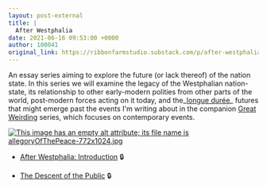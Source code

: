 ```yaml
---
layout: post-external
title: |
  After Westphalia
date: 2021-06-16 09:53:00 +0000
author: 100041
original_link: https://ribbonfarmstudio.substack.com/p/after-westphalia
---
```


An essay series aiming to explore the future (or lack thereof) of the nation state. In this series we will examine the legacy of the Westphalian nation-state, its relationship to other early-modern polities from other parts of the world, post-modern forces acting on it today, and the_[longue durée](https://en.wikipedia.org/wiki/Longue_dur%C3%A9e)_ futures that might emerge past the events I'm writing about in the companion [Great Weirding](https://breakingsmart.com/en/the-great-weirding/) series, which focuses on contemporary events.

[![This image has an empty alt attribute; its file name is allegoryOfThePeace-772x1024.jpg](https://cdn.substack.com/image/fetch/w_1456,c_limit,f_auto,q_auto:good,fl_progressive:steep/https%3A%2F%2Fbucketeer-e05bbc84-baa3-437e-9518-adb32be77984.s3.amazonaws.com%2Fpublic%2Fimages%2F8ae6de84-840c-4a60-888a-541255f85781_772x1024.jpeg "This image has an empty alt attribute; its file name is allegoryOfThePeace-772x1024.jpg")](https://cdn.substack.com/image/fetch/f_auto,q_auto:good,fl_progressive:steep/https%3A%2F%2Fbucketeer-e05bbc84-baa3-437e-9518-adb32be77984.s3.amazonaws.com%2Fpublic%2Fimages%2F8ae6de84-840c-4a60-888a-541255f85781_772x1024.jpeg)

- [After Westphalia: Introduction](https://studio.ribbonfarm.com/p/after-westphalia-introduction) 🔒

- [The Descent of the Public](https://studio.ribbonfarm.com/p/the-descent-of-the-public) 🔒
